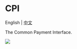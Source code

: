 ﻿# CPI

English | [中文](README_cn.md)

The Common Payment Interface.

<a href="https://996.icu"><img src="https://img.shields.io/badge/link-996.icu-red.svg"></a>
